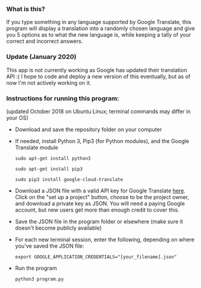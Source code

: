### What is this?
If you type something in any language supported by Google Translate, this program will display a translation into a randomly chosen language and give you 5 options as to what the new language is, while keeping a tally of your correct and incorrect answers.

### Update (January 2020)
This app is not currently working as Google has updated their translation API :(
I hope to code and deploy a new version of this eventually, but as of now I'm not actively working on it.

### Instructions for running this program:
(updated October 2018 on Ubuntu Linux; terminal commands may differ in your OS)

* Download and save the repository folder on your computer

* If needed, install Python 3, Pip3 (for Python modules), and the Google Translate module

  `sudo apt-get install python3`

  `sudo apt-get install pip3`

  `sudo pip3 install google-cloud-translate`
  
* Download a JSON file with a valid API key for Google Translate [here](https://cloud.google.com/translate/docs/quickstart?csw=1). Click on the "set up a project" button, choose to be the project owner, and download a private key as JSON. You will need a paying Google account, but new users get more than enough credit to cover this.

* Save the JSON file in the program folder or elsewhere (make sure it doesn't become publicly available)

* For each new terminal session, enter the following, depending on where you've saved the JSON file:

  `export GOOGLE_APPLICATION_CREDENTIALS="[your_filename].json"`

* Run the program

  `python3 program.py`
